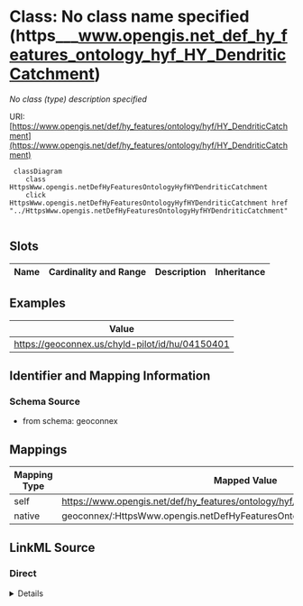 

# Class: No class name specified (https___www.opengis.net_def_hy_features_ontology_hyf_HY_DendriticCatchment)


_No class (type) description specified_





URI: [https://www.opengis.net/def/hy_features/ontology/hyf/HY_DendriticCatchment](https://www.opengis.net/def/hy_features/ontology/hyf/HY_DendriticCatchment)






```mermaid
 classDiagram
    class HttpsWww.opengis.netDefHyFeaturesOntologyHyfHYDendriticCatchment
    click HttpsWww.opengis.netDefHyFeaturesOntologyHyfHYDendriticCatchment href "../HttpsWww.opengis.netDefHyFeaturesOntologyHyfHYDendriticCatchment"
      
```




<!-- no inheritance hierarchy -->


## Slots

| Name | Cardinality and Range | Description | Inheritance |
| ---  | --- | --- | --- |










## Examples

| Value |
| --- |
| https://geoconnex.us/chyld-pilot/id/hu/04150401 |


## Identifier and Mapping Information







### Schema Source


* from schema: geoconnex




## Mappings

| Mapping Type | Mapped Value |
| ---  | ---  |
| self | https://www.opengis.net/def/hy_features/ontology/hyf/HY_DendriticCatchment |
| native | geoconnex/:HttpsWww.opengis.netDefHyFeaturesOntologyHyfHYDendriticCatchment |







## LinkML Source

<!-- TODO: investigate https://stackoverflow.com/questions/37606292/how-to-create-tabbed-code-blocks-in-mkdocs-or-sphinx -->

### Direct

<details>
```yaml
name: https___www.opengis.net_def_hy_features_ontology_hyf_HY_DendriticCatchment
conforms_to: No schema conformance document specified
description: No class (type) description specified
title: No class name specified
notes:
- Class with 382 occurrences.
examples:
- value: https://geoconnex.us/chyld-pilot/id/hu/04150401
from_schema: geoconnex
rank: 1000
class_uri: https://www.opengis.net/def/hy_features/ontology/hyf/HY_DendriticCatchment

```
</details>

### Induced

<details>
```yaml
name: https___www.opengis.net_def_hy_features_ontology_hyf_HY_DendriticCatchment
conforms_to: No schema conformance document specified
description: No class (type) description specified
title: No class name specified
notes:
- Class with 382 occurrences.
examples:
- value: https://geoconnex.us/chyld-pilot/id/hu/04150401
from_schema: geoconnex
rank: 1000
class_uri: https://www.opengis.net/def/hy_features/ontology/hyf/HY_DendriticCatchment

```
</details>